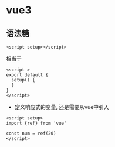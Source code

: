 # vue3

## 语法糖
```vue
<script setup></script>
```
相当于
```vue
<script >
export default {
  setup() {
  }
}
</script>
```
- 定义响应式的变量, 还是需要从vue中引入
```vue
<script setup>
import {ref} from 'vue'

const num = ref(20)
</script>
```